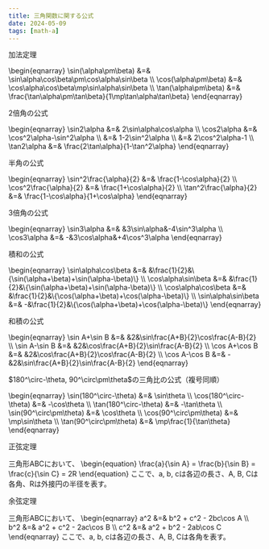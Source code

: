 ```yaml
---
title: 三角関数に関する公式
date: 2024-05-09
tags: [math-a]
---
```


<div class="koushiki-box">
  <div class="koushiki-title box-title">加法定理</div>
  <p class="koushiki-content">
    \begin{eqnarray}
    \sin(\alpha\pm\beta) &=& \sin\alpha\cos\beta\pm\cos\alpha\sin\beta \\
    \cos(\alpha\pm\beta) &=& \cos\alpha\cos\beta\mp\sin\alpha\sin\beta \\
    \tan(\alpha\pm\beta) &=& \frac{\tan\alpha\pm\tan\beta}{1\mp\tan\alpha\tan\beta}
    \end{eqnarray}
  </p>
</div>

<div class="koushiki-box">
  <div class="koushiki-title box-title">2倍角の公式</div>
  <p class="koushiki-content">
    \begin{eqnarray}
    \sin2\alpha &=& 2\sin\alpha\cos\alpha \\
    \cos2\alpha &=& \cos^2\alpha-\sin^2\alpha \\
                &=& 1-2\sin^2\alpha \\
                &=& 2\cos^2\alpha-1 \\
    \tan2\alpha &=& \frac{2\tan\alpha}{1-\tan^2\alpha}
    \end{eqnarray}
  </p>
</div>

<div class="koushiki-box">
  <div class="koushiki-title box-title">半角の公式</div>
  <p class="koushiki-content">
    \begin{eqnarray}
    \sin^2\frac{\alpha}{2} &=& \frac{1-\cos\alpha}{2} \\
    \cos^2\frac{\alpha}{2} &=& \frac{1+\cos\alpha}{2} \\
    \tan^2\frac{\alpha}{2} &=& \frac{1-\cos\alpha}{1+\cos\alpha}
    \end{eqnarray}
  </p>
</div>

<div class="koushiki-box">
  <div class="koushiki-title box-title">3倍角の公式</div>
  <p class="koushiki-content">
    \begin{eqnarray}
    \sin3\alpha &=&  &3\sin\alpha&-4\sin^3\alpha \\
    \cos3\alpha &=& -&3\cos\alpha&+4\cos^3\alpha
    \end{eqnarray}
  </p>
</div>

<div class="koushiki-box">
  <div class="koushiki-title box-title">積和の公式</div>
  <p class="koushiki-content">
    \begin{eqnarray}
    \sin\alpha\cos\beta &=&  &\frac{1}{2}&\{\sin(\alpha+\beta)+\sin(\alpha-\beta)\} \\
    \cos\alpha\sin\beta &=&  &\frac{1}{2}&\{\sin(\alpha+\beta)+\sin(\alpha-\beta)\} \\
    \cos\alpha\cos\beta &=&  &\frac{1}{2}&\{\cos(\alpha+\beta)+\cos(\alpha-\beta)\} \\
    \sin\alpha\sin\beta &=& -&\frac{1}{2}&\{\cos(\alpha+\beta)+\cos(\alpha-\beta)\}
    \end{eqnarray}
  </p>
</div>

<div class="koushiki-box">
  <div class="koushiki-title box-title">和積の公式</div>
  <p class="koushiki-content">
    \begin{eqnarray}
    \sin A+\sin B &=&  &2&\sin\frac{A+B}{2}\cos\frac{A-B}{2} \\
    \sin A-\sin B &=&  &2&\cos\frac{A+B}{2}\sin\frac{A-B}{2} \\
    \cos A+\cos B &=&  &2&\cos\frac{A+B}{2}\cos\frac{A-B}{2} \\
    \cos A-\cos B &=& -&2&\sin\frac{A+B}{2}\sin\frac{A-B}{2}
    \end{eqnarray}
  </p>
</div>

<div class="koushiki-box">
  <div class="koushiki-title box-title">$180^\circ-\theta, 90^\circ\pm\theta$の三角比の公式（複号同順）</div>
  <p class="koushiki-content">
    \begin{eqnarray}
    \sin(180^\circ-\theta) &=& \sin\theta \\
    \cos(180^\circ-\theta) &=& -\cos\theta \\
    \tan(180^\circ-\theta) &=& -\tan\theta \\
    \sin(90^\circ\pm\theta) &=& \cos\theta \\
    \cos(90^\circ\pm\theta) &=& \mp\sin\theta \\
    \tan(90^\circ\pm\theta) &=& \mp\frac{1}{\tan\theta}
    \end{eqnarray}
  </p>
</div>

<div class="koushiki-box">
  <div class="koushiki-title box-title">正弦定理</div>
  <p class="koushiki-content">
    三角形ABCにおいて、
    \begin{equation}
    \frac{a}{\sin A} = \frac{b}{\sin B} = \frac{c}{\sin C} = 2R
    \end{equation}
    ここで、a, b, cは各辺の長さ、A, B, Cは各角、Rは外接円の半径を表す。
  </p>
</div>

<div class="koushiki-box">
  <div class="koushiki-title box-title">余弦定理</div>
  <p class="koushiki-content">
    三角形ABCにおいて、
    \begin{eqnarray}
    a^2 &=& b^2 + c^2 - 2bc\cos A \\
    b^2 &=& a^2 + c^2 - 2ac\cos B \\
    c^2 &=& a^2 + b^2 - 2ab\cos C
    \end{eqnarray}
    ここで、a, b, cは各辺の長さ、A, B, Cは各角を表す。
  </p>
</div>
